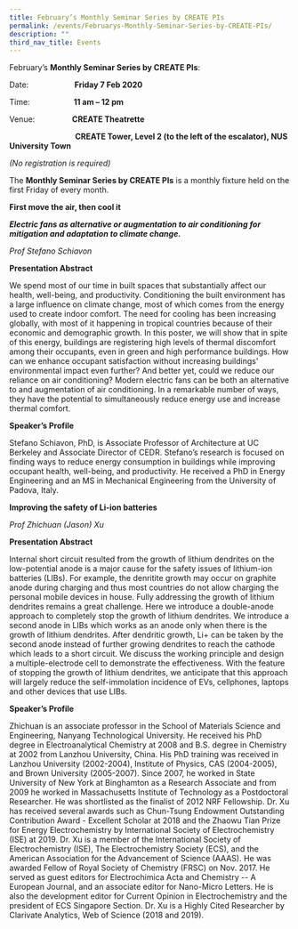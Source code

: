 ```yaml
---
title: February’s Monthly Seminar Series by CREATE PIs
permalink: /events/Februarys-Monthly-Seminar-Series-by-CREATE-PIs/
description: ""
third_nav_title: Events
---
```


February’s **Monthly Seminar Series by CREATE PIs**:

Date:                     **Friday 7 Feb 2020**

Time:                    **11 am – 12 pm**

Venue:                 **CREATE Theatrette** 

                              **CREATE Tower, Level 2 (to the left of the escalator), NUS University Town**

_(No registration is required)_

The **Monthly Seminar Series by CREATE PIs** is a monthly fixture held on the first Friday of every month.

**First move the air, then cool it**

**_Electric fans as alternative or augmentation to air conditioning for mitigation and adaptation to climate change._**

_Prof Stefano Schiavon_

**Presentation Abstract**

We spend most of our time in built spaces that substantially affect our health, well-being, and productivity. Conditioning the built environment has a large influence on climate change, most of which comes from the energy used to create indoor comfort. The need for cooling has been increasing globally, with most of it happening in tropical countries because of their economic and demographic growth. In this poster, we will show that in spite of this energy, buildings are registering high levels of thermal discomfort among their occupants, even in green and high performance buildings. How can we enhance occupant satisfaction without increasing buildings' environmental impact even further? And better yet, could we reduce our reliance on air conditioning? Modern electric fans can be both an alternative to and augmentation of air conditioning. In a remarkable number of ways, they have the potential to simultaneously reduce energy use and increase thermal comfort.

**Speaker’s Profile**

Stefano Schiavon, PhD, is Associate Professor of Architecture at UC Berkeley and Associate Director of CEDR. Stefano’s research is focused on finding ways to reduce energy consumption in buildings while improving occupant health, well-being, and productivity. He received a PhD in Energy Engineering and an MS in Mechanical Engineering from the University of Padova, Italy.

**Improving the safety of Li-ion batteries**

_Prof Zhichuan (Jason) Xu_

**Presentation Abstract**

Internal short circuit resulted from the growth of lithium dendrites on the low-potential anode is a major cause for the safety issues of lithium-ion batteries (LIBs). For example, the denritite growth may occur on graphite anode during charging and thus most countries do not allow charging the personal mobile devices in house. Fully addressing the growth of lithium dendrites remains a great challenge. Here we introduce a double-anode approach to completely stop the growth of lithium dendrites. We introduce a second anode in LIBs which works as an anode only when there is the growth of lithium dendrites. After dendritic growth, Li+ can be taken by the second anode instead of further growing dendrites to reach the cathode which leads to a short circuit. We discuss the working principle and design a multiple-electrode cell to demonstrate the effectiveness. With the feature of stopping the growth of lithium dendrites, we anticipate that this approach will largely reduce the self-immolation incidence of EVs, cellphones, laptops and other devices that use LIBs.

**Speaker’s Profile**

Zhichuan is an associate professor in the School of Materials Science and Engineering, Nanyang Technological University. He received his PhD degree in Electroanalytical Chemistry at 2008 and B.S. degree in Chemistry at 2002 from Lanzhou University, China. His PhD training was received in Lanzhou University (2002-2004), Institute of Physics, CAS (2004-2005), and Brown University (2005-2007). Since 2007, he worked in State University of New York at Binghamton as a Research Associate and from 2009 he worked in Massachusetts Institute of Technology as a Postdoctoral Researcher. He was shortlisted as the finalist of 2012 NRF Fellowship. Dr. Xu has received several awards such as Chun-Tsung Endowment Outstanding Contribution Award - Excellent Scholar at 2018 and the Zhaowu Tian Prize for Energy Electrochemistry by International Society of Electrochemistry (ISE) at 2019. Dr. Xu is a member of the International Society of Electrochemistry (ISE), The Electrochemistry Society (ECS), and the American Association for the Advancement of Science (AAAS). He was awarded Fellow of Royal Society of Chemistry (FRSC) on Nov. 2017. He served as guest editors for Electrochimica Acta and Chemistry -- A European Journal, and an associate editor for Nano-Micro Letters. He is also the development editor for Current Opinion in Electrochemistry and the president of ECS Singapore Section. Dr. Xu is a Highly Cited Researcher by Clarivate Analytics, Web of Science (2018 and 2019).